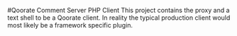 #Qoorate Comment Server PHP Client
This project contains the proxy and a text shell to be a Qoorate client.
In reality the typical production client would most likely be a 
framework specific plugin.

